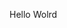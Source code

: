 Hello Wolrd

































































































































































































































































































































































































































































































































































































































































































































































































































































































































































































































































































































































































































































































































































































































































































































































































































































































































































































































































































































































































































































































































































































































































































































































































































































































































































































































































































































































































































































































































































































































































































































































































































































































































































































































































































































































































































































































































































































































































































































































































































































































































































































































































































